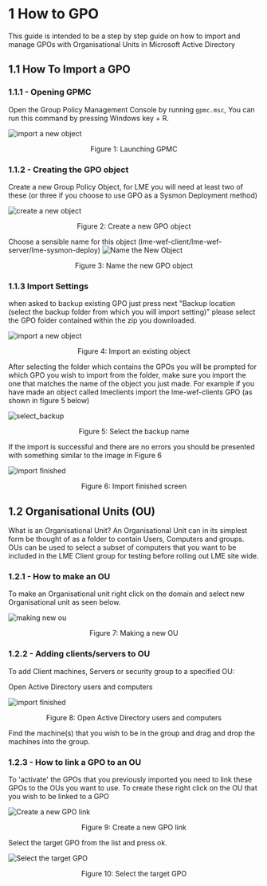 # 1 How to GPO
This guide is intended to be a step by step guide on how to import and manage GPOs with Organisational Units in Microsoft Active Directory

## 1.1 How To Import a GPO

### 1.1.1 - Opening GPMC
Open the Group Policy Management Console by running ```gpmc.msc```, You can run this command by pressing Windows key + R.

![import a new object](gpo_pics/gpmc.jpg)
<p align="center">
Figure 1: Launching GPMC
</p>

### 1.1.2 - Creating the GPO object
Create a new Group Policy Object, for LME you will need at least two of these (or three if you choose to use GPO as a Sysmon Deployment method)

![create a new object](gpo_pics/create_new_object.jpg)
<p align="center">
Figure 2: Create a new GPO object
</p>

Choose a sensible name for this object (lme-wef-client/lme-wef-server/lme-sysmon-deploy)
![Name the New Object](gpo_pics/name_new_object.jpg)
<p align="center">
Figure 3: Name the new GPO object
</p>


### 1.1.3 Import Settings
when asked to backup existing GPO just press next
"Backup location (select the backup folder from which you will import setting)" please select the GPO folder contained within the zip you downloaded.

![import a new object](gpo_pics/import_new_object.jpg)
<p align="center">
Figure 4: Import an existing object
</p>

After selecting the folder which contains the GPOs you will be prompted for which GPO you wish to import from the folder, make sure you import the one that matches the name of the object you just made. For example if you have made an object called lmeclients import the lme-wef-clients GPO (as shown in figure 5 below)

![select_backup](gpo_pics/select_backup.jpg)
<p align="center">
Figure 5: Select the backup name
</p>

If the import is successful and there are no errors you should be presented with something similar to the image in Figure 6

![import finished](gpo_pics/import_done.jpg)
<p align="center">
Figure 6: Import finished screen
</p>



## 1.2 Organisational Units (OU)

What is an Organisational Unit? 
An Organisational Unit can in its simplest form be thought of as a folder to contain Users, Computers and groups.
OUs can be used to select a subset of computers that you want to be included in the LME Client group for testing before rolling out LME site wide.


### 1.2.1 - How to make an OU
To make an Organisational unit right click on the domain and select new Organisational unit as seen below.

![making new ou](gpo_pics/new_ou.jpg)
<p align="center">
Figure 7: Making a new OU
</p>

### 1.2.2 - Adding clients/servers to OU

To add Client machines, Servers or security group to a specified OU:

Open Active Directory users and computers

![import finished](gpo_pics/aduc.jpg)
<p align="center">
Figure 8: Open Active Directory users and computers
</p>

Find the machine(s) that you wish to be in the group and drag and drop the machines into the group.



### 1.2.3 - How to link a GPO to an OU

To 'activate' the GPOs that you previously imported you need to link these GPOs to the OUs you want to use. 
To create these right click on the OU that you wish to be linked to a GPO

![Create a new GPO link](gpo_pics/link_an_ou.jpg)
<p align="center">
Figure 9: Create a new GPO link
</p>

Select the target GPO from the list and press ok.

![Select the target GPO](gpo_pics/select_gpo_link.jpg)
<p align="center">
Figure 10: Select the target GPO
</p>

